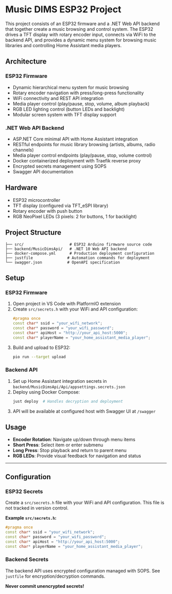 # Music DIMS ESP32 Project

This project consists of an ESP32 firmware and a .NET Web API backend that together create a music browsing and control system. The ESP32 drives a TFT display with rotary encoder input, connects via WiFi to the backend API, and provides a dynamic menu system for browsing music libraries and controlling Home Assistant media players.

## Architecture

### ESP32 Firmware
- Dynamic hierarchical menu system for music browsing  
- Rotary encoder navigation with press/long-press functionality
- WiFi connectivity and REST API integration
- Media player control (play/pause, stop, volume, album playback)
- RGB LED lighting control (button LEDs and backlight)
- Modular screen system with TFT display support

### .NET Web API Backend
- ASP.NET Core minimal API with Home Assistant integration
- RESTful endpoints for music library browsing (artists, albums, radio channels)
- Media player control endpoints (play/pause, stop, volume control)
- Docker containerized deployment with Traefik reverse proxy
- Encrypted secrets management using SOPS
- Swagger API documentation

## Hardware
- ESP32 microcontroller
- TFT display (configured via TFT_eSPI library) 
- Rotary encoder with push button
- RGB NeoPixel LEDs (3 pixels: 2 for buttons, 1 for backlight)

## Project Structure
```
├── src/                    # ESP32 Arduino firmware source code
├── backend/MusicDimsApi/   # .NET 10 Web API backend
├── docker-compose.yml      # Production deployment configuration  
├── justfile               # Automation commands for deployment
└── swagger.json           # OpenAPI specification
```

## Setup

### ESP32 Firmware
1. Open project in VS Code with PlatformIO extension
2. Create `src/secrets.h` with your WiFi and API configuration:
   ```cpp
   #pragma once
   const char* ssid = "your_wifi_network";
   const char* password = "your_wifi_password";
   const char* apiHost = "http://your_api_host:5000";
   const char* playerName = "your_home_assistant_media_player";
   ```
3. Build and upload to ESP32:
   ```bash
   pio run --target upload
   ```

### Backend API
1. Set up Home Assistant integration secrets in `backend/MusicDimsApi/Api/appsettings.secrets.json`
2. Deploy using Docker Compose:
   ```bash
   just deploy  # Handles decryption and deployment
   ```
3. API will be available at configured host with Swagger UI at `/swagger`

## Usage
- **Encoder Rotation**: Navigate up/down through menu items
- **Short Press**: Select item or enter submenu  
- **Long Press**: Stop playback and return to parent menu
- **RGB LEDs**: Provide visual feedback for navigation and status

---

## Configuration

### ESP32 Secrets
Create a `src/secrets.h` file with your WiFi and API configuration. This file is not tracked in version control.

**Example `src/secrets.h`:**
```cpp
#pragma once
const char* ssid = "your_wifi_network";
const char* password = "your_wifi_password"; 
const char* apiHost = "http://your_api_host:5000";
const char* playerName = "your_home_assistant_media_player";
```

### Backend Secrets
The backend API uses encrypted configuration managed with SOPS. See `justfile` for encryption/decryption commands.

**Never commit unencrypted secrets!**
